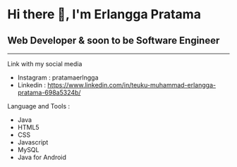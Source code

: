 # Hi there 👋, I'm Erlangga Pratama 
## Web Developer & soon to be Software Engineer 

___

Link with my social media 
- Instagram : pratamaerlngga
- Linkedin : https://www.linkedin.com/in/teuku-muhammad-erlangga-pratama-698a5324b/

Language and Tools :
- Java
- HTML5
- CSS
- Javascript
- MySQL
- Java for Android

<!--
**ErlPrtm/ErlPrtm** is a ✨ _special_ ✨ repository because its `README.md` (this file) appears on your GitHub profile.

Here are some ideas to get you started:

- 🔭 I’m currently working on ...
- 🌱 I’m currently learning ...
- 👯 I’m looking to collaborate on ...
- 🤔 I’m looking for help with ...
- 💬 Ask me about ...
- 📫 How to reach me: ...
- 😄 Pronouns: ...
- ⚡ Fun fact: ...
-->
